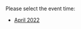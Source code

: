 Please select the event time:

- [April 2022](https://github.com/IBM/cp4ba-tech-jam/tree/main/Presentations%20%26%20Recordings/EMEA/April%202022)
